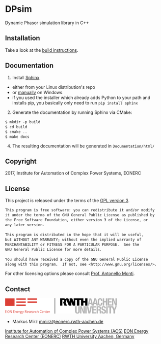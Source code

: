 # DPsim

Dynamic Phasor simulation library in C++

## Installation

Take a look at the [build instructions](Documentation/build.rst).

## Documentation

1. Install [Sphinx](http://www.sphinx-doc.org/en/stable/index.html)
  - either from your Linux distribution's repo
  - or [manually](http://www.sphinx-doc.org/en/stable/install.html#windows-install-python-and-sphinx) on Windows
  - if you used the installer which already adds Python to your path and installs pip, you basically only need to run `pip install sphinx`
2. Generate the documentation by running Sphinx via CMake:
```
$ mkdir -p build
$ cd build
$ cmake ..
$ make docs
```
4. The resulting documentation will be generated in `Documentation/html/`

## Copyright

2017, Institute for Automation of Complex Power Systems, EONERC

## License

This project is released under the terms of the [GPL version 3](COPYING.md).

```
This program is free software: you can redistribute it and/or modify
it under the terms of the GNU General Public License as published by
the Free Software Foundation, either version 3 of the License, or
any later version.

This program is distributed in the hope that it will be useful,
but WITHOUT ANY WARRANTY; without even the implied warranty of
MERCHANTABILITY or FITNESS FOR A PARTICULAR PURPOSE.  See the
GNU General Public License for more details.

You should have received a copy of the GNU General Public License
along with this program.  If not, see <http://www.gnu.org/licenses/>.
```

For other licensing options please consult [Prof. Antonello Monti](mailto:amonti@eonerc.rwth-aachen.de).

## Contact

[![EONERC ACS Logo](Documentation/eonerc_logo.png)](http://www.acs.eonerc.rwth-aachen.de)

- Markus Mirz <mmirz@eonerc.rwth-aachen.de>

[Institute for Automation of Complex Power Systems (ACS)](http://www.acs.eonerc.rwth-aachen.de)
[EON Energy Research Center (EONERC)](http://www.eonerc.rwth-aachen.de)
[RWTH University Aachen, Germany](http://www.rwth-aachen.de)
